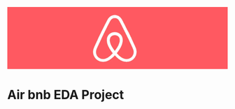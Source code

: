 ![Alt text](https://github.com/Chetu6474/Air_bnb_EDA_Project/blob/main/Airbnb.png)
# Air bnb EDA Project
